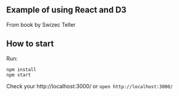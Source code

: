 ## Example of using React and D3

From book by Swizec Teller

## How to start

Run:
```
npm install
npm start
```

Check your http://localhost:3000/ or  `open http://localhost:3000/`

